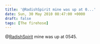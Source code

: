 ```yaml
---
title: '@RadishSpirit mine was up at 0...'
date: Sun, 30 May 2010 08:47:00 +0000
draft: false
tags: [The firehose]
---
```


@[RadishSpirit](http://twitter.com/RadishSpirit) mine was up at 0545.